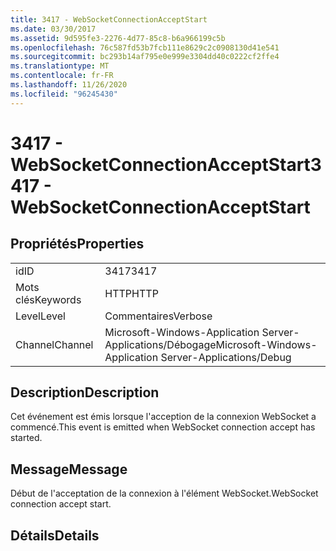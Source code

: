 ```yaml
---
title: 3417 - WebSocketConnectionAcceptStart
ms.date: 03/30/2017
ms.assetid: 9d595fe3-2276-4d77-85c8-b6a966199c5b
ms.openlocfilehash: 76c587fd53b7fcb111e8629c2c0908130d41e541
ms.sourcegitcommit: bc293b14af795e0e999e3304dd40c0222cf2ffe4
ms.translationtype: MT
ms.contentlocale: fr-FR
ms.lasthandoff: 11/26/2020
ms.locfileid: "96245430"
---
```

# <a name="3417---websocketconnectionacceptstart"></a><span data-ttu-id="8a0b8-102">3417 - WebSocketConnectionAcceptStart</span><span class="sxs-lookup"><span data-stu-id="8a0b8-102">3417 - WebSocketConnectionAcceptStart</span></span>

## <a name="properties"></a><span data-ttu-id="8a0b8-103">Propriétés</span><span class="sxs-lookup"><span data-stu-id="8a0b8-103">Properties</span></span>  
  
|||  
|-|-|  
|<span data-ttu-id="8a0b8-104">id</span><span class="sxs-lookup"><span data-stu-id="8a0b8-104">ID</span></span>|<span data-ttu-id="8a0b8-105">3417</span><span class="sxs-lookup"><span data-stu-id="8a0b8-105">3417</span></span>|  
|<span data-ttu-id="8a0b8-106">Mots clés</span><span class="sxs-lookup"><span data-stu-id="8a0b8-106">Keywords</span></span>|<span data-ttu-id="8a0b8-107">HTTP</span><span class="sxs-lookup"><span data-stu-id="8a0b8-107">HTTP</span></span>|  
|<span data-ttu-id="8a0b8-108">Level</span><span class="sxs-lookup"><span data-stu-id="8a0b8-108">Level</span></span>|<span data-ttu-id="8a0b8-109">Commentaires</span><span class="sxs-lookup"><span data-stu-id="8a0b8-109">Verbose</span></span>|  
|<span data-ttu-id="8a0b8-110">Channel</span><span class="sxs-lookup"><span data-stu-id="8a0b8-110">Channel</span></span>|<span data-ttu-id="8a0b8-111">Microsoft-Windows-Application Server-Applications/Débogage</span><span class="sxs-lookup"><span data-stu-id="8a0b8-111">Microsoft-Windows-Application Server-Applications/Debug</span></span>|  
  
## <a name="description"></a><span data-ttu-id="8a0b8-112">Description</span><span class="sxs-lookup"><span data-stu-id="8a0b8-112">Description</span></span>  

 <span data-ttu-id="8a0b8-113">Cet événement est émis lorsque l'acception de la connexion WebSocket a commencé.</span><span class="sxs-lookup"><span data-stu-id="8a0b8-113">This event is emitted when WebSocket connection accept has started.</span></span>  
  
## <a name="message"></a><span data-ttu-id="8a0b8-114">Message</span><span class="sxs-lookup"><span data-stu-id="8a0b8-114">Message</span></span>  

 <span data-ttu-id="8a0b8-115">Début de l'acceptation de la connexion à l'élément WebSocket.</span><span class="sxs-lookup"><span data-stu-id="8a0b8-115">WebSocket connection accept start.</span></span>  
  
## <a name="details"></a><span data-ttu-id="8a0b8-116">Détails</span><span class="sxs-lookup"><span data-stu-id="8a0b8-116">Details</span></span>
